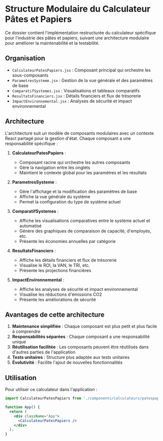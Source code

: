 # Structure Modulaire du Calculateur Pâtes et Papiers

Ce dossier contient l'implémentation restructurée du calculateur spécifique pour l'industrie des pâtes et papiers, suivant une architecture modulaire pour améliorer la maintenabilité et la testabilité.

## Organisation

- `CalculateurPatesPapiers.jsx` : Composant principal qui orchestre les sous-composants
- `ParametresSysteme.jsx` : Gestion de la vue générale et des paramètres de base
- `ComparatifSystemes.jsx` : Visualisations et tableaux comparatifs
- `ResultatsFinanciers.jsx` : Détails financiers et flux de trésorerie
- `ImpactEnvironnemental.jsx` : Analyses de sécurité et impact environnemental

## Architecture

L'architecture suit un modèle de composants modulaires avec un contexte React partagé pour la gestion d'état. Chaque composant a une responsabilité spécifique :

1. **CalculateurPatesPapiers** : 
   - Composant racine qui orchestre les autres composants
   - Gère la navigation entre les onglets
   - Maintient le contexte global pour les paramètres et les résultats

2. **ParametresSysteme** :
   - Gère l'affichage et la modification des paramètres de base
   - Affiche la vue générale du système
   - Permet la configuration du type de système actuel

3. **ComparatifSystemes** :
   - Affiche les visualisations comparatives entre le système actuel et automatisé
   - Génère des graphiques de comparaison de capacité, d'employés, etc.
   - Présente les économies annuelles par catégorie

4. **ResultatsFinanciers** :
   - Affiche les détails financiers et flux de trésorerie
   - Visualise le ROI, la VAN, le TRI, etc.
   - Présente les projections financières

5. **ImpactEnvironnemental** :
   - Affiche les analyses de sécurité et impact environnemental
   - Visualise les réductions d'émissions CO2
   - Présente les améliorations de sécurité

## Avantages de cette architecture

1. **Maintenance simplifiée** : Chaque composant est plus petit et plus facile à comprendre
2. **Responsabilités séparées** : Chaque composant a une responsabilité unique
3. **Réutilisation facilitée** : Les composants peuvent être réutilisés dans d'autres parties de l'application
4. **Tests unitaires** : Structure plus adaptée aux tests unitaires
5. **Évolutivité** : Facilite l'ajout de nouvelles fonctionnalités

## Utilisation

Pour utiliser ce calculateur dans l'application :

```jsx
import CalculateurPatesPapiers from './components/calculateurs/patespapiers';

function App() {
  return (
    <div className="App">
      <CalculateurPatesPapiers />
    </div>
  );
}
```
